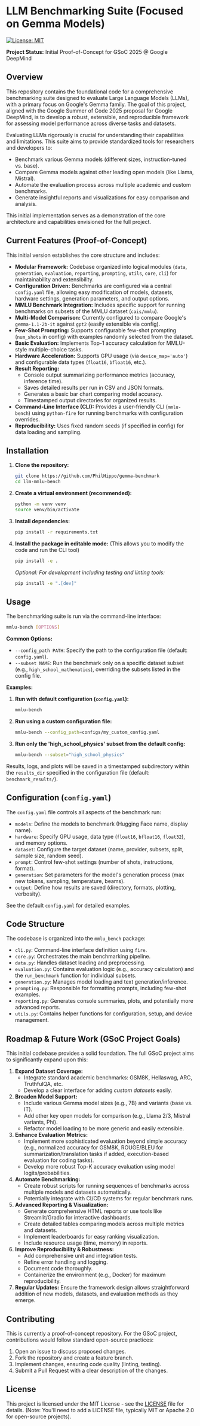 # LLM Benchmarking Suite (Focused on Gemma Models)

[![License: MIT](https://img.shields.io/badge/License-MIT-yellow.svg)](https://opensource.org/licenses/MIT)

**Project Status:** Initial Proof-of-Concept for GSoC 2025 @ Google DeepMind

## Overview

This repository contains the foundational code for a comprehensive benchmarking suite designed to evaluate Large Language Models (LLMs), with a primary focus on Google's Gemma family. The goal of this project, aligned with the Google Summer of Code 2025 proposal for Google DeepMind, is to develop a robust, extensible, and reproducible framework for assessing model performance across diverse tasks and datasets.

Evaluating LLMs rigorously is crucial for understanding their capabilities and limitations. This suite aims to provide standardized tools for researchers and developers to:
*   Benchmark various Gemma models (different sizes, instruction-tuned vs. base).
*   Compare Gemma models against other leading open models (like Llama, Mistral).
*   Automate the evaluation process across multiple academic and custom benchmarks.
*   Generate insightful reports and visualizations for easy comparison and analysis.

This initial implementation serves as a demonstration of the core architecture and capabilities envisioned for the full project.

## Current Features (Proof-of-Concept)

This initial version establishes the core structure and includes:

*   **Modular Framework:** Codebase organized into logical modules (`data`, `generation`, `evaluation`, `reporting`, `prompting`, `utils`, `core`, `cli`) for maintainability and extensibility.
*   **Configuration Driven:** Benchmarks are configured via a central `config.yaml` file, allowing easy modification of models, datasets, hardware settings, generation parameters, and output options.
*   **MMLU Benchmark Integration:** Includes specific support for running benchmarks on subsets of the MMLU dataset (`cais/mmlu`).
*   **Multi-Model Comparison:** Currently configured to compare Google's `gemma-1.1-2b-it` against `gpt2` (easily extensible via config).
*   **Few-Shot Prompting:** Supports configurable few-shot prompting (`num_shots` in config) with examples randomly selected from the dataset.
*   **Basic Evaluation:** Implements Top-1 accuracy calculation for MMLU-style multiple-choice tasks.
*   **Hardware Acceleration:** Supports GPU usage (via `device_map='auto'`) and configurable data types (`float16`, `bfloat16`, etc.).
*   **Result Reporting:**
    *   Console output summarizing performance metrics (accuracy, inference time).
    *   Saves detailed results per run in CSV and JSON formats.
    *   Generates a basic bar chart comparing model accuracy.
    *   Timestamped output directories for organized results.
*   **Command-Line Interface (CLI):** Provides a user-friendly CLI (`mmlu-bench`) using `python-fire` for running benchmarks with configuration overrides.
*   **Reproducibility:** Uses fixed random seeds (if specified in config) for data loading and sampling.

## Installation

1.  **Clone the repository:**
    ```bash
    git clone https://github.com/PhilHippo/gemma-benchmark
    cd llm-mmlu-bench
    ```

2.  **Create a virtual environment (recommended):**
    ```bash
    python -m venv venv
    source venv/bin/activate
    ```

3.  **Install dependencies:**
    ```bash
    pip install -r requirements.txt
    ```

4.  **Install the package in editable mode:** (This allows you to modify the code and run the CLI tool)
    ```bash
    pip install -e .
    ```
    *Optional: For development including testing and linting tools:*
    ```bash
    pip install -e ".[dev]"
    ```

## Usage

The benchmarking suite is run via the command-line interface:

```bash
mmlu-bench [OPTIONS]
```

**Common Options:**

*   `--config_path PATH`: Specify the path to the configuration file (default: `config.yaml`).
*   `--subset NAME`: Run the benchmark only on a specific dataset subset (e.g., `high_school_mathematics`), overriding the subsets listed in the config file.

**Examples:**

1.  **Run with default configuration (`config.yaml`):**
    ```bash
    mmlu-bench
    ```

2.  **Run using a custom configuration file:**
    ```bash
    mmlu-bench --config_path=configs/my_custom_config.yaml
    ```

3.  **Run only the 'high_school_physics' subset from the default config:**
    ```bash
    mmlu-bench --subset="high_school_physics"
    ```

Results, logs, and plots will be saved in a timestamped subdirectory within the `results_dir` specified in the configuration file (default: `benchmark_results/`).

## Configuration (`config.yaml`)

The `config.yaml` file controls all aspects of the benchmark run:

*   `models`: Define the models to benchmark (Hugging Face name, display name).
*   `hardware`: Specify GPU usage, data type (`float16`, `bfloat16`, `float32`), and memory options.
*   `dataset`: Configure the target dataset (name, provider, subsets, split, sample size, random seed).
*   `prompt`: Control few-shot settings (number of shots, instructions, format).
*   `generation`: Set parameters for the model's generation process (max new tokens, sampling, temperature, beams).
*   `output`: Define how results are saved (directory, formats, plotting, verbosity).

See the default `config.yaml` for detailed examples.

## Code Structure

The codebase is organized into the `mmlu_bench` package:

*   `cli.py`: Command-line interface definition using `fire`.
*   `core.py`: Orchestrates the main benchmarking pipeline.
*   `data.py`: Handles dataset loading and preprocessing.
*   `evaluation.py`: Contains evaluation logic (e.g., accuracy calculation) and the `run_benchmark` function for individual subsets.
*   `generation.py`: Manages model loading and text generation/inference.
*   `prompting.py`: Responsible for formatting prompts, including few-shot examples.
*   `reporting.py`: Generates console summaries, plots, and potentially more advanced reports.
*   `utils.py`: Contains helper functions for configuration, setup, and device management.

## Roadmap & Future Work (GSoC Project Goals)

This initial codebase provides a solid foundation. The full GSoC project aims to significantly expand upon this:

1.  **Expand Dataset Coverage:**
    *   Integrate standard academic benchmarks: GSM8K, Hellaswag, ARC, TruthfulQA, etc.
    *   Develop a clear interface for adding *custom datasets* easily.
2.  **Broaden Model Support:**
    *   Include various Gemma model sizes (e.g., 7B) and variants (base vs. IT).
    *   Add other key open models for comparison (e.g., Llama 2/3, Mistral variants, Phi).
    *   Refactor model loading to be more generic and easily extensible.
3.  **Enhance Evaluation Metrics:**
    *   Implement more sophisticated evaluation beyond simple accuracy (e.g., normalized accuracy for GSM8K, ROUGE/BLEU for summarization/translation tasks if added, execution-based evaluation for coding tasks).
    *   Develop more robust Top-K accuracy evaluation using model logits/probabilities.
4.  **Automate Benchmarking:**
    *   Create robust scripts for running sequences of benchmarks across multiple models and datasets automatically.
    *   Potentially integrate with CI/CD systems for regular benchmark runs.
5.  **Advanced Reporting & Visualization:**
    *   Generate comprehensive HTML reports or use tools like Streamlit/Gradio for interactive dashboards.
    *   Create detailed tables comparing models across multiple metrics and datasets.
    *   Implement leaderboards for easy ranking visualization.
    *   Include resource usage (time, memory) in reports.
6.  **Improve Reproducibility & Robustness:**
    *   Add comprehensive unit and integration tests.
    *   Refine error handling and logging.
    *   Document code thoroughly.
    *   Containerize the environment (e.g., Docker) for maximum reproducibility.
7.  **Regular Updates:** Ensure the framework design allows straightforward addition of new models, datasets, and evaluation methods as they emerge.

## Contributing

This is currently a proof-of-concept repository. For the GSoC project, contributions would follow standard open-source practices:
1.  Open an issue to discuss proposed changes.
2.  Fork the repository and create a feature branch.
3.  Implement changes, ensuring code quality (linting, testing).
4.  Submit a Pull Request with a clear description of the changes.

## License

This project is licensed under the MIT License - see the [LICENSE](LICENSE) file for details. (Note: You'll need to add a LICENSE file, typically MIT or Apache 2.0 for open-source projects).
